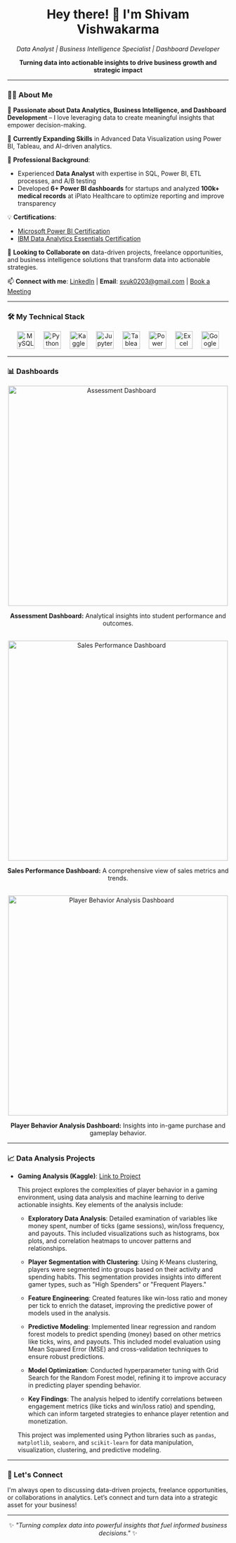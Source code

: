<h1 align="center">Hey there! 👋 I'm Shivam Vishwakarma</h1>

<p align="center">
    <i>Data Analyst | Business Intelligence Specialist | Dashboard Developer</i>
</p>

<p align="center">
    <b>Turning data into actionable insights to drive business growth and strategic impact</b>
</p>

---

### 👨‍💻 About Me

👀 **Passionate about Data Analytics, Business Intelligence, and Dashboard Development** – I love leveraging data to create meaningful insights that empower decision-making.

🌱 **Currently Expanding Skills** in Advanced Data Visualization using Power BI, Tableau, and AI-driven analytics.

💼 **Professional Background**:
  - Experienced **Data Analyst** with expertise in SQL, Power BI, ETL processes, and A/B testing
  - Developed **6+ Power BI dashboards** for startups and analyzed **100k+ medical records** at iPlato Healthcare to optimize reporting and improve transparency

💡 **Certifications**:
   - [Microsoft Power BI Certification](https://learn.microsoft.com/en-gb/users/shivamvishwakarma-3541/credentials/8c7b75d0063ff182?ref=https%3A%2F%2Fwww.linkedin.com%2F)
   - [IBM Data Analytics Essentials Certification](https://www.credly.com/badges/52fbef69-3ddb-4f4c-a0da-f1120e4aa065/linked_in_profile)

💞️ **Looking to Collaborate on** data-driven projects, freelance opportunities, and business intelligence solutions that transform data into actionable strategies.

📫 **Connect with me**: [LinkedIn](https://www.linkedin.com/in/shivamwish) | **Email**: svuk0203@gmail.com | [Book a Meeting](https://calendly.com/shivamvishwakarma98/30min)

---

### 🛠️ My Technical Stack

<div align="center">
  <img src="https://cdn.simpleicons.org/mysql/4479A1" height="40" alt="MySQL logo"  />
  <img width="12" />
  <img src="https://cdn.simpleicons.org/python/3776AB" height="40" alt="Python logo"  />
  <img width="12" />
  <img src="https://cdn.simpleicons.org/kaggle/20BEFF" height="40" alt="Kaggle logo"  />
  <img width="12" />
  <img src="https://cdn.jsdelivr.net/gh/devicons/devicon/icons/jupyter/jupyter-original.svg" height="40" alt="Jupyter logo"  />
  <img width="12" />
  <img src="https://cdn.simpleicons.org/tableau/E97627" height="40" alt="Tableau logo"  />
  <img width="12" />
  <img src="https://upload.wikimedia.org/wikipedia/commons/c/cf/New_Power_BI_Logo.svg" height="40" alt="Power BI logo" />
  <img width="12" />
  <img src="https://upload.wikimedia.org/wikipedia/commons/3/34/Microsoft_Office_Excel_%282019%E2%80%93present%29.svg" height="40" alt="Excel logo" />
  <img width="12" />
  <img src="https://simonpointer.com/wp-content/uploads/2020/08/Google_analytics-1024x576.png" height="40" alt="Google Analytics logo" />
</div>

---

### 📊 Dashboards

<div align="center">
  <a href="https://app.powerbi.com/reportEmbed?reportId=e0d6637d-0e26-4dbf-b64d-a480b1663c00&autoAuth=true&ctid=b8173501-d9a3-441c-85ce-c4885a9cd007">
    <img src="https://github.com/user-attachments/assets/26ad6dd3-6c6e-4e1d-a590-5249a885dc1f" alt="Assessment Dashboard" width="500"/>
  </a>
  <p><b>Assessment Dashboard:</b> Analytical insights into student performance and outcomes.</p>
  <br>
  <a href="https://app.powerbi.com/reportEmbed?reportId=2bba0365-b5ec-47cd-bcbf-c60b9738f073&autoAuth=true&ctid=b8173501-d9a3-441c-85ce-c4885a9cd007">
    <img src="https://github.com/user-attachments/assets/436f01e8-ad1c-4f12-8d35-d931d66d96c9" alt="Sales Performance Dashboard" width="500"/>
  </a>
  <p><b>Sales Performance Dashboard:</b> A comprehensive view of sales metrics and trends.</p>
  <br>
  <a href="https://app.powerbi.com/reportEmbed?reportId=9bbae5b5-c591-465f-8792-e0033116f197&autoAuth=true&ctid=b8173501-d9a3-441c-85ce-c4885a9cd007">
    <img src="https://github.com/user-attachments/assets/aec965ba-1b8d-4c8c-9a93-f4b4d3d08c4f" alt="Player Behavior Analysis Dashboard" width="500"/>
  </a>
  <p><b>Player Behavior Analysis Dashboard:</b> Insights into in-game purchase and gameplay behavior.</p>
</div>

---

### 📈 Data Analysis Projects

- **Gaming Analysis (Kaggle)**: [Link to Project](https://www.kaggle.com/code/emerginganalyst/gaming-analysis)

  This project explores the complexities of player behavior in a gaming environment, using data analysis and machine learning to derive actionable insights. Key elements of the analysis include:

  - **Exploratory Data Analysis**: Detailed examination of variables like money spent, number of ticks (game sessions), win/loss frequency, and payouts. This included visualizations such as histograms, box plots, and correlation heatmaps to uncover patterns and relationships.

  - **Player Segmentation with Clustering**: Using K-Means clustering, players were segmented into groups based on their activity and spending habits. This segmentation provides insights into different gamer types, such as "High Spenders" or "Frequent Players."

  - **Feature Engineering**: Created features like win-loss ratio and money per tick to enrich the dataset, improving the predictive power of models used in the analysis.

  - **Predictive Modeling**: Implemented linear regression and random forest models to predict spending (money) based on other metrics like ticks, wins, and payouts. This included model evaluation using Mean Squared Error (MSE) and cross-validation techniques to ensure robust predictions.

  - **Model Optimization**: Conducted hyperparameter tuning with Grid Search for the Random Forest model, refining it to improve accuracy in predicting player spending behavior.

  - **Key Findings**: The analysis helped to identify correlations between engagement metrics (like ticks and win/loss ratio) and spending, which can inform targeted strategies to enhance player retention and monetization.

  This project was implemented using Python libraries such as `pandas`, `matplotlib`, `seaborn`, and `scikit-learn` for data manipulation, visualization, clustering, and predictive modeling.

---

### 🤝 Let's Connect

I'm always open to discussing data-driven projects, freelance opportunities, or collaborations in analytics. Let’s connect and turn data into a strategic asset for your business!

---

<p align="center">
✨ <i>"Turning complex data into powerful insights that fuel informed business decisions."</i> ✨
</p>
